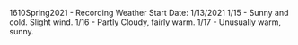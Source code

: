 1610Spring2021 - Recording Weather
Start Date: 1/13/2021
1/15 - Sunny and cold. Slight wind.
1/16 - Partly Cloudy, fairly warm.
1/17 - Unusually warm, sunny.